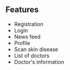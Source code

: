 ## Features
- Registration
- Login
- News feed
- Profile
- Scan skin disease
- List of doctors
- Doctor's information
  
